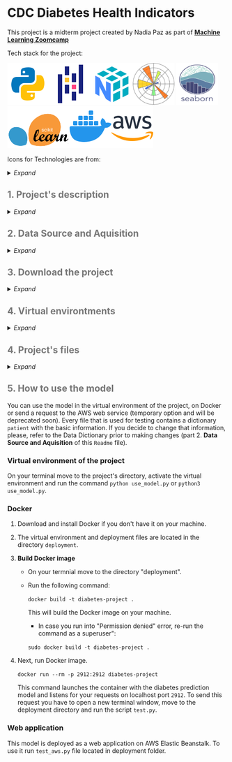# CDC Diabetes Health Indicators
This project is a midterm project created by Nadia Paz as part of __[Machine Learning Zoomcamp](https://github.com/DataTalksClub/machine-learning-zoomcamp/tree/master)__

Tech stack for the project:

<img src="data/icons8-python-96.png" alt="Python"><img src="data/icons8-pandas-logo-96.png" alt="Pandas"><img src="data/icons8-numpy-96.png" alt="NumPy"><img src="data/matplotlib.png" alt="Matplotlib" width="96" height="96"> <img src="data/seaborn.svg" alt="Seaborn" width="96" height="96"> <img src="data/sklearn.png" alt="Sci-Kit Learn"><img src="data/icons8-docker-logo-96.png" alt="Docker"><img src="data/icons8-aws-logo-96.png" alt="AWS">

Icons for Technologies are from:
<details><summary><i>Expand</i></summary>

- [Seaborn](https://seaborn.pydata.org/citing.html)
- __Matplotlib__ [cleanpng.com](https://www.cleanpng.com/)
- __Sci-Kit Learn__ [pngegg.com](https://www.pngegg.com/)
- Everything else is from [Icons8](https://icons8.com/icons)
    * [Python](https://icons8.com/icon/13441/python)
    * [Pandas](https://icons8.com/icon/xSkewUSqtErH/pandas)
    * [NumPy](https://icons8.com/icon/aR9CXyMagKIS/numpy)
    * [Docker](https://icons8.com/icon/cdYUlRaag9G9/docker)

</details>

<h2 style="color:#777;">1. Project's description</h2>
<details><summary><i>Expand</i></summary>
Diabetes and prediabetes are national epidemics impacting more than 133 million Americans, and diabetes is one of the fastest growing chronic diseases in the world (<a href="https://diabetes.org/about-us/annual-reports">source</a>). Type 2 diabetes is largely preventable by taking several simple steps: keeping weight under control, exercising more, eating a healthy diet, and not smoking (<a href="https://www.hsph.harvard.edu/nutritionsource/disease-prevention/diabetes-prevention/preventing-diabetes-full-story">source</a>). This project involves CDC healthcare statistics and information gathered from lifestyle surveys. The data I am working with includes basic demographics and health questionnaire responses from participants, where they answer questions about their activities, lifestyle, health indicators, and their diabetes condition (diabetes, pre-diabetes, or healthy). The information has been adjusted for binary classification and has only two possible outcomes: diabetes or healthy. The objective of this project is to create a machine learning classification model that is capable of predicting the probability of contracting diabetes based on health and lifestyle data. The purpose of this project is to raise awareness about diabetes and encourage people to adopt a healthier lifestyle.
</details>

<h2 style="color:#777;">2. Data Source and Aquisition</h2>
<details><summary><i>Expand</i></summary>

I downloaded the data for the project from the <a href="https://archive.ics.uci.edu/dataset/891/cdc+diabetes+health+indicators">UC Irvine Machine Learning Repository</a>. If you're interested in obtaining the same data, you can access it in the "data" folder of this project or visit the UC Irvine website and follow the instructions outlined in the "Import in Python" section. After getting `X` an `y` variables, I merged the data into a data frame and saved it as a `csv` file with following code:

```python
import os
# merge data
df = pd.concat([X, y], axis = 1)
# save to csv
df.to_csv('diabetis_data.csv', index_label=False)
```

The same data is also available on <a href="https://www.kaggle.com/datasets/alexteboul/diabetes-health-indicators-dataset?select=diabetes_binary_health_indicators_BRFSS2015.csv">Kaggle</a>, but be aware that the column names and order differ from those used in the project.


Data description can be find on <a href="https://www.kaggle.com/datasets/alexteboul/diabetes-health-indicators-dataset?select=diabetes_binary_health_indicators_BRFSS2015.csv">Kaggle</a> or at Behavioral Risk Factor Surveillance System 2015 <a href="https://www.cdc.gov/brfss/annual_data/2015/pdf/codebook15_llcp.pdf">Codebook Report</a>

### Data dictionary

| Column name   | Definition  | Numer of Unique Values   |  Data Type       |
| :------------------| :------------------|         :------------------:|  :------------------| 
|`HighBP`|High blood pressure|2| int|
|`HighChol` |High colesterol |2| int|
|`CholCheck` |Cholesterol check whithin the last 5 years |2|int |
|`BMI`|Body mass index. Normal range is 18.5 - 24.9 |continuous variable|int |
|`Smoker`|The respondent smoked at least 100 cigarettes throu his/her life |2|int |
|`Stroke`|Ever had stroke |2|int |
| `HeartDiseaseorAttack`|The history of heart desease or heart attack |2|int |
|`PhysActivity`|Physical activity in past 30 days not including job|2|int |
|`Fruits`|Consume 1 or more fruit per day |2|int |
|`Veggies`|Consume 1 or more vegetables per day  |2|int |
|`HvyAlcoholConsump`|Heavy alcohol consumption.<br>Men: >= 14 drinks per week<br>Women >= 7 drinks per week|2|int |
|`AnyHealthcare`|Healthcare coverage (insurance, medical plans) |2|int |
|`NoDocbcCost` |No doctor beacuse of cost within past 12 month |2|int |
|`GenHlth` |Would you say that in general your health is: scale 1-5 <br>`1` = excellent <br>`2` = very good <br>`3` = good <br>`4` = fair <br>`5` = poor |5|int |
|`MentHlth` |Days of poor mental health per month (within past 30 days?) |31|int |
|`PhysHlth` |Physical illness or injury whithin past 30 days |31|int |
|`DiffWalk` |Serious difficulty walking or climbing stairs |2|int |
|`Sex` |How many times per week do you have sex? (Kidding)<br>Gender: 0- female, 1 - male |2|int |
|`Age` |Respondent's age by category<br>`1`: 18-24 <br>`2`: 25-29 <br>`3`: 30-34 <br>`4`: 35-39 <br>`5`: 40-44  <br>`6`: 45-49 <br>`7`: 50-54 <br>`8`: 55-59  <br>`9`: 60-64  <br>`10`: 65-69 <br>`11`: 70-74 <br>`12`: 75-80 <br>`13`: 80 years and older|13|int |
|`Education` |Education level by category:<br>`1`, `2`, `3`: didn't graduate from high school <br>`4`: graduated from high school <br>`5`: attended college <br>`6`: graduated from college |6|int |
|`Income` |Income level by category:<br>`1`: less than $10,000 <br>`2`: more than $10,000 less than $15,000 <br>`3`: more than $15,000 less than $20,000 <br>`4`: more than $20,000 less than $25,000 <br>`5`:  more than $25,000 less than $35,000 <br>`6`:  more than $35,000 less than $50,000<br>`7`:  more than $50,000 less than $75,000 <br>`8`: more than $75,000 |8|int |
|**Target Variable**
||
|`Diabetes_binary` |The respondent has diabetis |2|int |

### Data manipulations
The original data consists from 253,680 rows and 22 columns. I dropped 24,206 duplicated rows, that leaves us with 229,474 rows. 


</details>

<h2 style="color:#777;">3. Download the project</h2>

<details><summary><i>Expand</i></summary>

You can download it from this GitHub repository by selecting `Code` -> `Download ZIP`, or run the command `git clone git@github.com:nadia-paz/cdc_diabetis.git`
`cd cdc_diabetis` to move to the project's directory. <br>
[`git clone`](https://www.atlassian.com/git/tutorials/setting-up-a-repository/git-clone)

</details>

<h2 style="color:#777;">4. Virtual environtments</h2>
<details><summary><i>Expand</i></summary>

#### Anaconda

The project is made using Python 3.9.18 on Anaconda. To create the same virtual environment with Anaconda please refer to the file `environment.yml`. Install Anaconda or Mamba if you don't have it yet and run the following command in your terminal from the project's directory:

```bash
conda env create -f environment.yml
```
The name of the environment already is specified in the file. After installing the environment activate it with the command:

```bash
conda activate diabetes_project
```
and start `jupyter notebook`

To deactivate the environment: `conda deactivate`

#### `venv`
If you don't have Anaconda or don't want to use it, you can install required dependencies using Python's `venv`. They are located in the `venv_requirements.txt` file. 

__Step 1: Install Python 3.9__

Check your Python's version in your terminal: `python --version` or `python3 --version`. If it is different from the Python 3.9.*, install Python 3.9 on your computer according with your operation system instructions. For Linux `sudo apt-get install python3.9`, for Mac `brew install python@3.9`, for Windows manually download and install the required Python's version. 

__Step 2: Locate the path of your Python3.9__

Run in your terminal `which python3.9`. Copy the output. It is your `path_to_python`

__Step 3: Create a virtual environment__
1. In your terminal move to the projects folder `cd <path_to_the_project>`.  
2. Create the environment. In your terminal run the command

```bash
<path_to_python> -m vevn <env_name>
```
__Step 4: Activate the virtual environment__

In terminal run:
```bash
source <env_name>/bin/activate
```
__Step 5: Install dependendencies__

Make sure that you are in the project's directory and you have the `venv_requirements.txt` file in it. Run the following command in the terminal:

```bash
python -m pip install -r venv_requirements.txt
```
Now you can use the project. To deactivate the virtual environment simpy run `deactivate` in the terminal.

#### Confirm virual environment from `jupyter notebook`
In the code cell run:
```python
import os
print(os.system("which python"))
print(os.system("python --version"))
```
You should see the name of your environment in the output. If you don't, confirm the installation of the environment to the iPython Kernell. In the terminal window run:
```bash
ipython kernel install --user --name=<env_name>
```
</details>

<h2 style="color:#777;">4. Project's files</h2>
<details><summary><i>Expand</i></summary>

```
├── data
│   └── diabetis_data.csv
│   ├── icons8-aws-logo-96.png
│   ├── icons8-docker-logo-96.png
│   ├── icons8-numpy-logo-96.png
│   ├── icons8-pandas-logo-96.png
│   ├── icons8-python-logo-96.png
│   ├── matplotlib.png
│   ├── seaborn.svg
│   ├── sklearn.png
├── deployment
│   ├── Dockerfile
│   ├── Pipfile
│   ├── Pipfile.lock
│   ├── encoder.bin
│   ├── model.bin
│   ├── predict.py
│   ├── test.py
│   └── test_aws.py
├── src
│   ├── data_prep.py
│   ├── explore.py
│   ├── model.py
│   └── transform.py
├── environment.yml
├── notebook.ipynb
├── train.py
├── use_model.py
└── venv_requirements.txt
├── README.md
```
Directories:
- `data`: contains `*.csv` file with the data
- `deployment`: contains binary files with the model and OneHotEncoder that was fit on the `train` set, files to use the model on Docker, and `test_aws.py` that can be copied anywhere and is used to send requests to the web-zpplication hosted on AWS.
- `src` contains files that assist data preparation `data_prep.py`, exploration `explore.py`, model tuning `model.py`, and transformation of the single patient from the dictionary into `numpy` array ready to use in the model.

The project's main notebook with step by step exploration, tuning and saving the model is `notebook.ipynb`. The script needed to build the model is in `train.py` file. It contains the code from the notebook and files located in `src` directory, that was used for the model development.

</details>

<h2 style="color:#777;">5. How to use the model</h2>

You can use the model in the virtual environment of the project, on Docker or send a request to the AWS web service (temporary option and will be deprecated soon). Every file that is used for testing  contains a dictionary `patient` with the basic information. If you decide to change that information, please, refer to the Data Dictionary prior to making changes (part 2. __Data Source and Aquisition__ of this `Readme` file).


### Virtual environment of the project
On your terminal move to the project's directory, activate the virtual environment and run the command `python use_model.py` or `python3 use_model.py`.

### Docker
1. Download and install Docker if you don't have it on your machine.
2. The virtual environment and deployment files are located in the directory `deployment`.
2. **Build Docker image**
    - On your termnial move to the directory "deployment".
    - Run the following command:

        `docker build -t diabetes-project .`

        This will build the Docker image on your machine.
        * In case you run into "Permission denied" error, re-run the command as a superuser":

        `sudo docker build -t diabetes-project .`
4. Next, run Docker image. 

    `docker run --rm -p 2912:2912 diabetes-project`

    This command launches the container with the diabetes prediction model and listens for your requests on localhost port `2912`. To send this request you have to open a new terminal window, move to the deployment directory and run the script `test.py`.

### Web application
This model is deployed as a web application on AWS Elastic Beanstalk. To use it run `test_aws.py` file located in deployment folder.